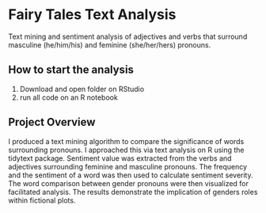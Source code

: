 # Fairy Tales Text Analysis
Text mining and sentiment analysis of adjectives and verbs that surround masculine (he/him/his) and feminine (she/her/hers) pronouns.

## How to start the analysis
1. Download and open folder on RStudio
2. run all code on an R notebook

## Project Overview
I produced a text mining algorithm to compare the significance of words surrounding pronouns. I approached this via text analysis on R using the
tidytext package. Sentiment value was extracted from the verbs and adjectives surrounding feminine and masculine pronouns. The frequency and the sentiment of a word was
then used to calculate sentiment severity. The word comparison between gender pronouns were then visualized for facilitated analysis. The results demonstrate the
implication of genders roles within fictional plots. 
